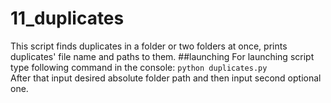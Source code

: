 # 11_duplicates
This script finds duplicates in a folder or two folders at once, prints duplicates' file name and paths to them.
##launching
For launching script type following command in the console: `python duplicates.py`  
After that input desired absolute folder path and then input second optional one.


